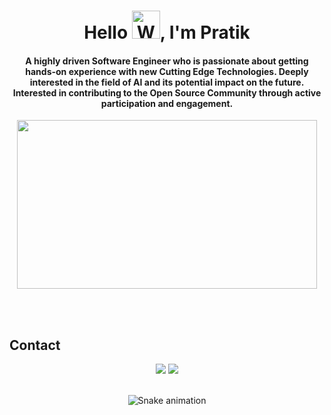 <h1 align="center">Hello <img src="https://raw.githubusercontent.com/nixin72/nixin72/master/wave.gif" 
         alt="Waving hand animated gif"
         height="45"
         width="45" />, I'm Pratik</h1> 
<h4 align="center">
 A highly driven Software Engineer who is passionate about getting hands-on experience with new Cutting Edge Technologies. Deeply interested in the field of AI and its potential impact on the future. Interested in contributing to the Open Source Community through active participation and engagement.
 </h4>
 
 <p align="center">
<img height="270" width="480" src="https://media.giphy.com/media/f3iwJFOVOwuy7K6FFw/giphy.gif" /> </a>
</p>
</br>

<!--  ## 🗂️ Projects
<a href="https://github.com/Pratik-Behera/fast-stable-diffusion">
  <img align="center" src="https://github.com/Pratik-Behera/fast-stable-diffusion.git" alt="Fast_Stable_Diffusion" />
</a>

<a href="https://github.com/Zhenye-Na/crnn-pytorch">
  <img align="center" src="https://github-readme-stats.vercel.app/api/pin/?username=zhenye-na&repo=crnn-pytorch&show_icons=true&line_height=27&title_color=6aa6f8&text_color=8a919a&icon_color=6aa6f8&bg_color=22272e" alt="crnn-pytorch" />
</a> -->

  
</br>

## Contact 
<div align=center> 
  <a href="https://www.linkedin.com/in/pratik-behera-ba300a1ba/" target="_blank"><img src="https://img.shields.io/badge/-LinkedIn-%230077B5?style=for-the-badge&logo=linkedin&logoColor=white" target="_blank"></a>
  <a href = "mailto: tamylv.pb@gmail.com"><img src="https://img.shields.io/badge/-Gmail-%23333?style=for-the-badge&logo=gmail&logoColor=white" target="_blank"></a>
 </br>
</br>
 
  ![Snake animation](https://github.com/eagrundy/eagrundy/blob/output/github-contribution-grid-snake.svg)
 
</div>
